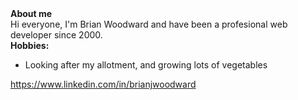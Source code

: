<div><b>About me</b></br>
  Hi everyone, I'm Brian Woodward and have been a profesional web developer since 2000.
</div>
<div><b>Hobbies:</b></br>
<ul>
  <li>Looking after my allotment, and growing lots of vegetables</li>
</ul>    
</div>

<a href="https://www.linkedin.com/in/brianjwoodward" alt="Brian Woodward Linkedin profile" target="_blank">https://www.linkedin.com/in/brianjwoodward</a>
<!--
**BJWoodward/BJWoodward** is a ✨ _special_ ✨ repository because its `README.md` (this file) appears on your GitHub profile.

Here are some ideas to get you started:

- 🔭 I’m currently working on ...
- 🌱 I’m currently learning ...
- 👯 I’m looking to collaborate on ...
- 🤔 I’m looking for help with ...
- 💬 Ask me about ...
- 📫 How to reach me: ...
- 😄 Pronouns: ...
- ⚡ Fun fact: ...
-->
